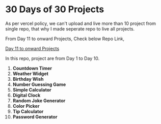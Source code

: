 # 30 Days of 30 Projects

As per vercel policy, we can't upload and live more than 10 project from single repo, that why I made seperate repo to live all projects.

From Day 11 to onward Projects, Check below Repo Link,

[Day 11 to onward Projects](https://github.com/OsamabinAdnan/Nextjs_Apps2/tree/main/30_days_30_projects)

In this repo, project are from Day 1 to Day 10.

01) **Countdown Timer**
02) **Weather Widget**
03) **Birthday Wish**
04) **Number Guessing Game**
05) **Simple Calculator**
06) **Digital Clock**
07) **Random Joke Generator**
08) **Color Picker**
09) **Tip Calculator**
10) **Password Generator**